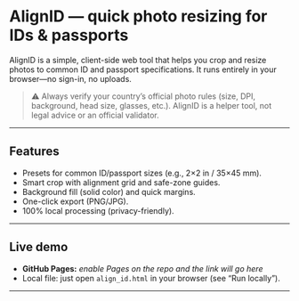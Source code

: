 # AlignID — quick photo resizing for IDs & passports

AlignID is a simple, client-side web tool that helps you crop and resize photos to common ID and passport specifications. It runs entirely in your browser—no sign-in, no uploads.

> ⚠️ Always verify your country’s official photo rules (size, DPI, background, head size, glasses, etc.). AlignID is a helper tool, not legal advice or an official validator.

---

## Features
- Presets for common ID/passport sizes (e.g., 2×2 in / 35×45 mm).
- Smart crop with alignment grid and safe-zone guides.
- Background fill (solid color) and quick margins.
- One-click export (PNG/JPG).
- 100% local processing (privacy-friendly).

---

## Live demo
- **GitHub Pages:** _enable Pages on the repo and the link will go here_
- Local file: just open `align_id.html` in your browser (see “Run locally”).


---

